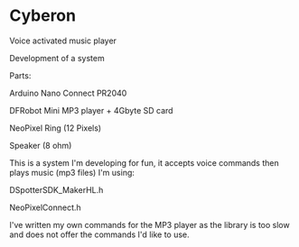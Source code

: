 # Cyberon
Voice activated music player

Development of a system

Parts:

Arduino Nano Connect PR2040

DFRobot Mini MP3 player + 4Gbyte SD card

NeoPixel Ring (12 Pixels)

Speaker (8 ohm)

This is a system I'm developing for fun, it accepts voice commands then plays music (mp3 files)
I'm using: 

DSpotterSDK_MakerHL.h

NeoPixelConnect.h

I've written my own commands for the MP3 player as the library is too slow and does not offer the commands I'd like to use. 
